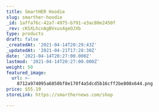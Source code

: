 ```yaml
---
title: SmartHER Hoodie
slug: smarther-hoodie
_id: 1affa76c-42a7-4975-b791-e3ac80e2450f
_rev: cKSXLhcnAgBVxus4geOJXb
type: products
draft: false
_createdAt: '2021-04-14T20:29:43Z'
_updatedAt: '2021-04-21T17:28:30Z'
date: '2021-04-14T20:27:00.000Z'
lastmod: '2021-04-14T20:27:00.000Z'
weight: 50
featured_image:
  url: >-
    8712a974095a6850bf8e170f4a5dcd5b16cff2be808x644.png
price: $55.19
storeLink: https://smarthernews.com/shop

---
```

 